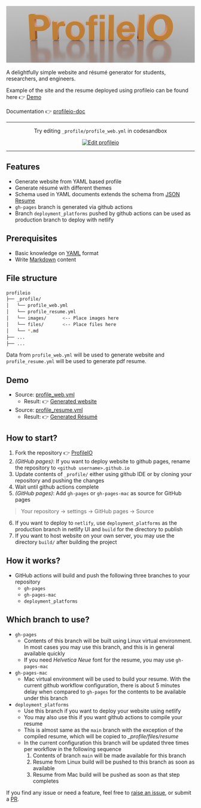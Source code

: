 ![readme](./docs/static/img/profileio.png)

A delightfully simple website and r&eacute;sum&eacute; generator for students, researchers, and engineers.

Example of the site and the resume deployed using profileio can be found here :point_right: [Demo]

Documentation :point_right: [profileio-doc](https://acrlakshman.github.io/profileio)

---

<div align="center">

Try editing `_profile/profile_web.yml` in codesandbox

</div>

<div align="center">

[![Edit profileio](https://codesandbox.io/static/img/play-codesandbox.svg)](https://codesandbox.io/s/profileio-0gqoo?fontsize=14&hidenavigation=1&theme=dark&file=/_profile/profile_web.yml)

</div>

---

## Features

* Generate website from YAML based profile
* Generate r&eacute;sum&eacute; with different themes
* Schema used in YAML documents extends the schema from [JSON Resume](https://jsonresume.org)
* `gh-pages` branch is generated via github actions
* Branch `deployment_platforms` pushed by github actions can be used as production branch to deploy with netlify

## Prerequisites

* Basic knowledge on [YAML] format
* Write [Markdown] content

## File structure

```sh
profileio
├── _profile/
│   └── profile_web.yml
│   └── profile_resume.yml
│   └── images/      <-- Place images here
│   └── files/       <-- Place files here
│   └── *.md
├── ...
├── ...
```

Data from `profile_web.yml` will be used to generate website and `profile_resume.yml` will be used to generate pdf resume.

Demo
---

  * Source: [profile_web.yml](https://github.com/acrlakshman/profileio/blob/main/_profile/profile_web.yml)
    * Result: :point_right: [Generated website](https://profileio.lakshmananumolu.com)
  * Source: [profile_resume.yml](https://github.com/acrlakshman/profileio/blob/main/_profile/profile_resume.yml)
    * Result: :point_right: [Generated R&eacute;sum&eacute;](https://profileio.lakshmananumolu.com/files/resume/resume.pdf)

How to start?
---

1. Fork the repository :point_right: [ProfileIO]
2. _(GitHub pages)_: If you want to deploy website to github pages, rename the repository to `<github username>.github.io`
3. Update contents of `_profile/` either using github IDE or by cloning your repository and pushing the changes
4. Wait until github actions complete
5. _(GitHub pages)_: Add `gh-pages` or `gh-pages-mac` as source for GitHub pages
  > Your repository -> settings -> GitHub pages -> Source
6. If you want to deploy to `netlify`, use `deployment_platforms` as the production branch in netlify UI and `build` for the directory to publish
7. If you want to host website on your own server, you may use the directory `build/` after building the project

How it works?
---

* GitHub actions will build and push the following three branches to your repository
  * `gh-pages`
  * `gh-pages-mac`
  * `deployment_platforms`

Which branch to use?
---

  * `gh-pages`
    * Contents of this branch will be built using Linux virtual environment. In most cases you may use this branch, and this is in general available quickly
    * If you need _Helvetica Neue_ font for the resume, you may use `gh-pages-mac`
  * `gh-pages-mac`
    * Mac virtual environment will be used to build your resume. With the current github workflow configuration, there is about 5 minutes delay when compared to `gh-pages` for the contents to be available under this branch
  * `deployment_platforms`
    * Use this branch if you want to deploy your website using netlify
    * You may also use this if you want github actions to compile your resume
    * This is almost same as the `main` branch with the exception of the compiled resume, which will be copied to _\_profile/files/resume_
    * In the current configuration this branch will be updated three times per workflow in the following sequence
      1. Contents of branch `main` will be made available for this branch
      2. Resume from Linux build will be pushed to this branch as soon as available
      3. Resume from Mac build will be pushed as soon as that step completes

If you find any issue or need a feature, feel free to [raise an issue](https://github.com/acrlakshman/profileio/issues), or submit a [PR](https://github.com/acrlakshman/profileio/pulls).

[ProfileIO]: https://github.com/acrlakshman/profileio
[Demo]: https://profileio.lakshmananumolu.com
[YAML]: https://yaml.org/
[Markdown]: https://en.wikipedia.org/wiki/Markdown